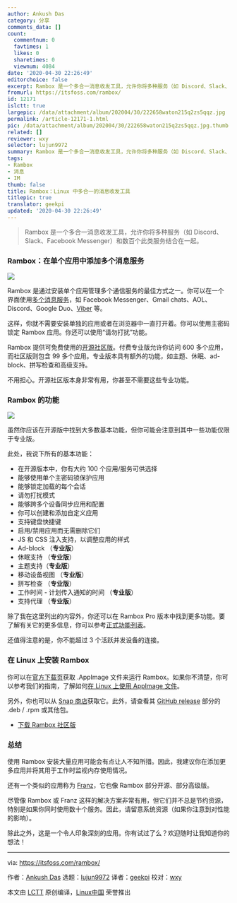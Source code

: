 ```yaml
---
author: Ankush Das
category: 分享
comments_data: []
count:
  commentnum: 0
  favtimes: 1
  likes: 0
  sharetimes: 0
  viewnum: 4084
date: '2020-04-30 22:26:49'
editorchoice: false
excerpt: Rambox 是一个多合一消息收发工具，允许你将多种服务（如 Discord、Slack、Facebook Messenger）和数百个此类服务结合在一起。
fromurl: https://itsfoss.com/rambox/
id: 12171
islctt: true
largepic: /data/attachment/album/202004/30/222658waton215q2zs5qqz.jpg
permalink: /article-12171-1.html
pic: /data/attachment/album/202004/30/222658waton215q2zs5qqz.jpg.thumb.jpg
related: []
reviewer: wxy
selector: lujun9972
summary: Rambox 是一个多合一消息收发工具，允许你将多种服务（如 Discord、Slack、Facebook Messenger）和数百个此类服务结合在一起。
tags:
- Rambox
- 消息
- IM
thumb: false
title: Rambox：Linux 中多合一的消息收发工具
titlepic: true
translator: geekpi
updated: '2020-04-30 22:26:49'
---
```



> 
> Rambox 是一个多合一消息收发工具，允许你将多种服务（如 Discord、Slack、Facebook Messenger）和数百个此类服务结合在一起。
> 
> 
> 


### Rambox：在单个应用中添加多个消息服务


![](/data/attachment/album/202004/30/222658waton215q2zs5qqz.jpg)


Rambox 是通过安装单个应用管理多个通信服务的最佳方式之一。你可以在一个界面使用[多个消息服务](https://itsfoss.com/best-messaging-apps-linux/)，如 Facebook Messenger、Gmail chats、AOL、Discord、Google Duo、[Viber](https://itsfoss.com/viber-linux-client-beta-install/) 等。


这样，你就不需要安装单独的应用或者在浏览器中一直打开着。你可以使用主密码锁定 Rambox 应用。你还可以使用“请勿打扰”功能。


Rambox 提供可免费使用的[开源社区版](https://rambox.pro/#ce)。付费专业版允许你访问 600 多个应用，而社区版则包含 99 多个应用。专业版本具有额外的功能，如主题、休眠、ad-block、拼写检查和高级支持。


不用担心。开源社区版本身非常有用，你甚至不需要这些专业功能。


### Rambox 的功能


![](/data/attachment/album/202004/30/222658j5qemexmsieynw57.png)


虽然你应该在开源版中找到大多数基本功能，但你可能会注意到其中一些功能仅限于专业版。


此处，我说下所有的基本功能：


* 在开源版本中，你有大约 100 个应用/服务可供选择
* 能够使用单个主密码锁保护应用
* 能够锁定加载的每个会话
* 请勿打扰模式
* 能够跨多个设备同步应用和配置
* 你可以创建和添加自定义应用
* 支持键盘快捷键
* 启用/禁用应用而无需删除它们
* JS 和 CSS 注入支持，以调整应用的样式
* Ad-block （**专业版**）
* 休眠支持 （**专业版**）
* 主题支持（**专业版**）
* 移动设备视图 （**专业版**）
* 拼写检查 （**专业版**）
* 工作时间 - 计划传入通知的时间 （**专业版**）
* 支持代理 （**专业版**）


除了我在这里列出的内容外，你还可以在 Rambox Pro 版本中找到更多功能。要了解有关它的更多信息，你可以参考[正式功能列表](https://rambox.pro/#features)。


还值得注意的是，你不能超过 3 个活跃并发设备的连接。


### 在 Linux 上安装 Rambox


你可以在[官方下载页](https://rambox.pro/#ce)获取 .AppImage 文件来运行 Rambox。如果你不清楚，你可以参考我们的指南，了解如何[在 Linux 上使用 AppImage 文件](https://itsfoss.com/use-appimage-linux/)。


另外，你也可以从 [Snap 商店](https://snapcraft.io/rambox)获取它。此外，请查看其 [GitHub release](https://github.com/ramboxapp/community-edition/releases) 部分的 .deb / .rpm 或其他包。


* [下载 Rambox 社区版](https://rambox.pro/#ce)


### 总结


使用 Rambox 安装大量应用可能会有点让人不知所措。因此，我建议你在添加更多应用并将其用于工作时监视内存使用情况。


还有一个类似的应用称为 [Franz](https://itsfoss.com/franz-messaging-app/)，它也像 Rambox 部分开源、部分高级版。


尽管像 Rambox 或 Franz 这样的解决方案非常有用，但它们并不总是节约资源，特别是如果你同时使用数十个服务。因此，请留意系统资源（如果你注意到对性能的影响）。


除此之外，这是一个令人印象深刻的应用。你有试过了么？欢迎随时让我知道你的想法！




---


via: <https://itsfoss.com/rambox/>


作者：[Ankush Das](https://itsfoss.com/author/ankush/) 选题：[lujun9972](https://github.com/lujun9972) 译者：[geekpi](https://github.com/geekpi) 校对：[wxy](https://github.com/wxy)


本文由 [LCTT](https://github.com/LCTT/TranslateProject) 原创编译，[Linux中国](https://linux.cn/) 荣誉推出